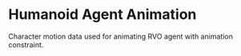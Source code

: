 # Humanoid Agent Animation
 Character motion data used for animating RVO agent with animation constraint.
